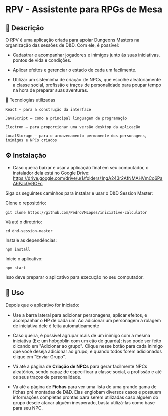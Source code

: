 # RPV - Assistente para RPGs de Mesa
## 📝 Descrição

O RPV é uma aplicação criada para apoiar Dungeons Masters na organização das sessões de D&D.
Com ele, é possível:

  - Cadastrar e acompanhar jogadores e inimigos junto às suas iniciativas, pontos de vida e condições.

  - Aplicar efeitos e gerenciar o estado de cada um facilmente.

  - Utilizar um sisteminha de criação de NPCs, que escolhe aleatoriamente a classe social, profissão e traços de personalidade para poupar tempo na hora de preparar suas aventuras.

🔹 Tecnologias utilizadas

    React — para a construção da interface

    JavaScript — como a principal linguagem de programação

    Electron — para proporcionar uma versão desktop da aplicação

    LocalStorage — para o armazenamento permanente dos personagens, inimigos e NPCs criados

## ⚙ Instalação

- Caso queira baixar e usar a aplicação final em seu computador, o instalador dela está no Google Drive:
  https://drive.google.com/drive/u/1/folders/1ngA243r2AfNMAHVmCo6PaA6PJc0yROEc

Siga os seguintes caminhos para instalar e usar o D&D Session Master:

  Clone o repositório:

    git clone https://github.com/PedroVMLopes/iniciative-calculator

  Vá até o diretório:

    cd dnd-session-master

  Instale as dependências:

    npm install

  Inicie o aplicativo:

    npm start

Isso deve preparar o aplicativo para execução no seu computador.

## 🔹 Uso

Depois que o aplicativo for iniciado:

  - Use a barra lateral para adicionar personagens, aplicar efeitos, e acompanhar o HP de cada um. Ao adicionar um personagem a rolagem de iniciativa dele é feita automaticamente
  - Caso queira, é possível agrupar mais de um inimigo com a mesma iniciativa (Ex: um hobgoblin com um cão de guarda); isso pode ser feito clicando em "Adicionar ao grupo". Clique nesse botão para cada inimigo que você deseja adicionar ao grupo, e quando todos forem adicionados clique em "Enviar Grupo".

  - Vá até a página de **Criação de NPCs** para gerar facilmente NPCs aleatórios, sendo capaz de especificar a classe social, a profissão e até os seus traços de personalidade.

  - Vá até a página de **Fichas** para ver uma lista de uma grande gama de fichas pré montadas de D&D. Elas englobam diversos casos e possuem informações completas prontas para serem utilizadas caso alguém do grupo deseje atacar alguém inesperado, basta utilizá-las como base para seu NPC.
